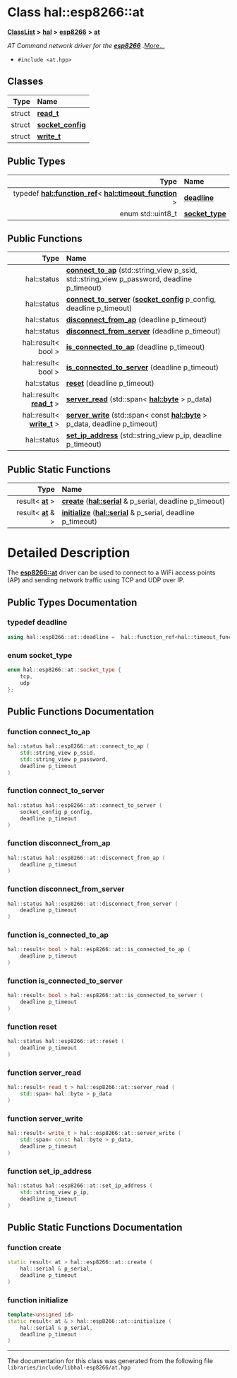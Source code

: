 

# Class hal::esp8266::at



[**ClassList**](annotated.md) **>** [**hal**](namespacehal.md) **>** [**esp8266**](namespacehal_1_1esp8266.md) **>** [**at**](classhal_1_1esp8266_1_1at.md)



_AT Command network driver for the_ [_**esp8266**_](namespacehal_1_1esp8266.md) _._[More...](#detailed-description)

* `#include <at.hpp>`















## Classes

| Type | Name |
| ---: | :--- |
| struct | [**read\_t**](structhal_1_1esp8266_1_1at_1_1read__t.md) <br> |
| struct | [**socket\_config**](structhal_1_1esp8266_1_1at_1_1socket__config.md) <br> |
| struct | [**write\_t**](structhal_1_1esp8266_1_1at_1_1write__t.md) <br> |


## Public Types

| Type | Name |
| ---: | :--- |
| typedef [**hal::function\_ref**](namespacehal.md#typedef-function_ref)&lt; [**hal::timeout\_function**](namespacehal.md#typedef-timeout_function) &gt; | [**deadline**](#typedef-deadline)  <br> |
| enum std::uint8\_t | [**socket\_type**](#enum-socket_type)  <br> |




















## Public Functions

| Type | Name |
| ---: | :--- |
|  hal::status | [**connect\_to\_ap**](#function-connect_to_ap) (std::string\_view p\_ssid, std::string\_view p\_password, deadline p\_timeout) <br> |
|  hal::status | [**connect\_to\_server**](#function-connect_to_server) ([**socket\_config**](structhal_1_1esp8266_1_1at_1_1socket__config.md) p\_config, deadline p\_timeout) <br> |
|  hal::status | [**disconnect\_from\_ap**](#function-disconnect_from_ap) (deadline p\_timeout) <br> |
|  hal::status | [**disconnect\_from\_server**](#function-disconnect_from_server) (deadline p\_timeout) <br> |
|  hal::result&lt; bool &gt; | [**is\_connected\_to\_ap**](#function-is_connected_to_ap) (deadline p\_timeout) <br> |
|  hal::result&lt; bool &gt; | [**is\_connected\_to\_server**](#function-is_connected_to_server) (deadline p\_timeout) <br> |
|  hal::status | [**reset**](#function-reset) (deadline p\_timeout) <br> |
|  hal::result&lt; [**read\_t**](structhal_1_1esp8266_1_1at_1_1read__t.md) &gt; | [**server\_read**](#function-server_read) (std::span&lt; [**hal::byte**](namespacehal.md#typedef-byte) &gt; p\_data) <br> |
|  hal::result&lt; [**write\_t**](structhal_1_1esp8266_1_1at_1_1write__t.md) &gt; | [**server\_write**](#function-server_write) (std::span&lt; const [**hal::byte**](namespacehal.md#typedef-byte) &gt; p\_data, deadline p\_timeout) <br> |
|  hal::status | [**set\_ip\_address**](#function-set_ip_address) (std::string\_view p\_ip, deadline p\_timeout) <br> |


## Public Static Functions

| Type | Name |
| ---: | :--- |
|  result&lt; [**at**](classhal_1_1esp8266_1_1at.md) &gt; | [**create**](#function-create) ([**hal::serial**](classhal_1_1serial.md) & p\_serial, deadline p\_timeout) <br> |
|  result&lt; [**at**](classhal_1_1esp8266_1_1at.md) & &gt; | [**initialize**](#function-initialize) ([**hal::serial**](classhal_1_1serial.md) & p\_serial, deadline p\_timeout) <br> |


























# Detailed Description


The [**esp8266::at**](classhal_1_1esp8266_1_1at.md) driver can be used to connect to a WiFi access points (AP) and sending network traffic using TCP and UDP over IP. 


    
## Public Types Documentation




### typedef deadline 

```C++
using hal::esp8266::at::deadline =  hal::function_ref<hal::timeout_function>;
```






### enum socket\_type 

```C++
enum hal::esp8266::at::socket_type {
    tcp,
    udp
};
```



## Public Functions Documentation




### function connect\_to\_ap 

```C++
hal::status hal::esp8266::at::connect_to_ap (
    std::string_view p_ssid,
    std::string_view p_password,
    deadline p_timeout
) 
```






### function connect\_to\_server 

```C++
hal::status hal::esp8266::at::connect_to_server (
    socket_config p_config,
    deadline p_timeout
) 
```






### function disconnect\_from\_ap 

```C++
hal::status hal::esp8266::at::disconnect_from_ap (
    deadline p_timeout
) 
```






### function disconnect\_from\_server 

```C++
hal::status hal::esp8266::at::disconnect_from_server (
    deadline p_timeout
) 
```






### function is\_connected\_to\_ap 

```C++
hal::result< bool > hal::esp8266::at::is_connected_to_ap (
    deadline p_timeout
) 
```






### function is\_connected\_to\_server 

```C++
hal::result< bool > hal::esp8266::at::is_connected_to_server (
    deadline p_timeout
) 
```






### function reset 

```C++
hal::status hal::esp8266::at::reset (
    deadline p_timeout
) 
```






### function server\_read 

```C++
hal::result< read_t > hal::esp8266::at::server_read (
    std::span< hal::byte > p_data
) 
```






### function server\_write 

```C++
hal::result< write_t > hal::esp8266::at::server_write (
    std::span< const hal::byte > p_data,
    deadline p_timeout
) 
```






### function set\_ip\_address 

```C++
hal::status hal::esp8266::at::set_ip_address (
    std::string_view p_ip,
    deadline p_timeout
) 
```



## Public Static Functions Documentation




### function create 

```C++
static result< at > hal::esp8266::at::create (
    hal::serial & p_serial,
    deadline p_timeout
) 
```






### function initialize 

```C++
template<unsigned id>
static result< at & > hal::esp8266::at::initialize (
    hal::serial & p_serial,
    deadline p_timeout
) 
```




------------------------------
The documentation for this class was generated from the following file `libraries/include/libhal-esp8266/at.hpp`

